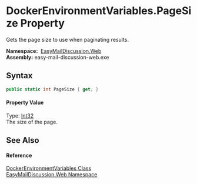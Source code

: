 DockerEnvironmentVariables.PageSize Property
============================================
Gets the page size to use when paginating results.

  **Namespace:**  [EasyMailDiscussion.Web][1]  
  **Assembly:** easy-mail-discussion-web.exe

Syntax
------

```csharp
public static int PageSize { get; }
```

#### Property Value
Type: [Int32][2]  
 The size of the page. 

See Also
--------

#### Reference
[DockerEnvironmentVariables Class][3]  
[EasyMailDiscussion.Web Namespace][1]  

[1]: ../README.md
[2]: https://docs.microsoft.com/dotnet/api/system.int32
[3]: README.md